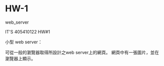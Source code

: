 # HW-1
web_server

IT'S 405410122 HW#1

小型 web server：

可從一般的瀏覽器取得所設計之web server上的網頁。
網頁中有一張圖片，並在瀏覽器上顯示。


